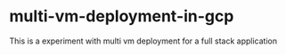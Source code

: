 # multi-vm-deployment-in-gcp
This is a experiment with multi vm deployment for a full stack application
